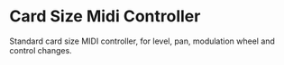 # Card Size Midi Controller
 Standard card size MIDI controller, for level, pan, modulation wheel and control changes.
